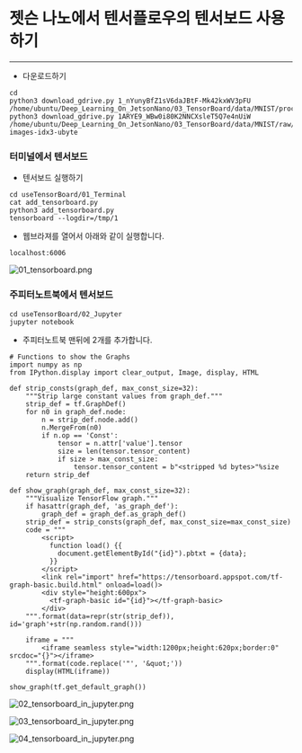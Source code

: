 # 젯슨 나노에서 텐서플로우의 텐서보드 사용하기
***

* 다운로드하기
```
cd 
python3 download_gdrive.py 1_nYunyBfZ1sV6daJBtF-Mk42kxWV3pFU /home/ubuntu/Deep_Learning_On_JetsonNano/03_TensorBoard/data/MNIST/processed/training.pt
python3 download_gdrive.py 1ARYE9_WBw0i80K2NNCXsleT5Q7e4nUiW /home/ubuntu/Deep_Learning_On_JetsonNano/03_TensorBoard/data/MNIST/raw/train-images-idx3-ubyte

```

### 터미널에서 텐서보드
* 텐서보드 실행하기
```
cd useTensorBoard/01_Terminal
cat add_tensorboard.py
python3 add_tensorboard.py
tensorboard --logdir=/tmp/1
```

 * 웹브라져를 열어서 아래와 같이 실행합니다.
```
localhost:6006
```

![01_tensorboard.png](https://raw.githubusercontent.com/jetsonworld/useTensorBoard/master/00_images/01_tensorboard.png)


### 주피터노트북에서 텐서보드
```
cd useTensorBoard/02_Jupyter
jupyter notebook
```
* 주피터노트북 맨뒤에 2개를 추가합니다.
```
# Functions to show the Graphs
import numpy as np
from IPython.display import clear_output, Image, display, HTML

def strip_consts(graph_def, max_const_size=32):
    """Strip large constant values from graph_def."""
    strip_def = tf.GraphDef()
    for n0 in graph_def.node:
        n = strip_def.node.add() 
        n.MergeFrom(n0)
        if n.op == 'Const':
            tensor = n.attr['value'].tensor
            size = len(tensor.tensor_content)
            if size > max_const_size:
                tensor.tensor_content = b"<stripped %d bytes>"%size
    return strip_def

def show_graph(graph_def, max_const_size=32):
    """Visualize TensorFlow graph."""
    if hasattr(graph_def, 'as_graph_def'):
        graph_def = graph_def.as_graph_def()
    strip_def = strip_consts(graph_def, max_const_size=max_const_size)
    code = """
        <script>
          function load() {{
            document.getElementById("{id}").pbtxt = {data};
          }}
        </script>
        <link rel="import" href="https://tensorboard.appspot.com/tf-graph-basic.build.html" onload=load()>
        <div style="height:600px">
          <tf-graph-basic id="{id}"></tf-graph-basic>
        </div>
    """.format(data=repr(str(strip_def)), id='graph'+str(np.random.rand()))

    iframe = """
        <iframe seamless style="width:1200px;height:620px;border:0" srcdoc="{}"></iframe>
    """.format(code.replace('"', '&quot;'))
    display(HTML(iframe))
```

```
show_graph(tf.get_default_graph())
```

![02_tensorboard_in_jupyter.png](https://raw.githubusercontent.com/jetsonworld/useTensorBoard/master/00_images/02_tensorboard_in_jupyter.png)

![03_tensorboard_in_jupyter.png](https://raw.githubusercontent.com/jetsonworld/useTensorBoard/master/00_images/03_tensorboard_in_jupyter.png)

![04_tensorboard_in_jupyter.png](https://raw.githubusercontent.com/jetsonworld/useTensorBoard/master/00_images/04_tensorboard_in_jupyter.png)


